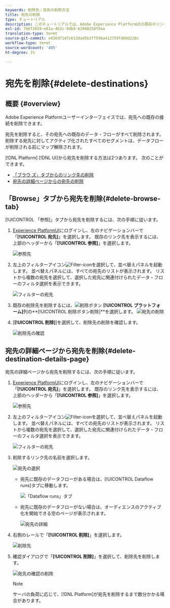 ```yaml
---
keywords: 削除先；宛先の削除方法
title: 宛先の削除
type: チュートリアル
description: このチュートリアルでは、Adobe Experience PlatformUIの既存のリンク先を削除する手順をリストします
exl-id: 7b672859-e61a-4b3c-9db9-62048258f0aa
translation-type: tm+mt
source-git-commit: e436d7147c613dad5b2ff596a412759fd60d228c
workflow-type: tm+mt
source-wordcount: '405'
ht-degree: 1%

---
```


# 宛先を削除{#delete-destinations}

## 概要 {#overview}

Adobe Experience Platformユーザーインターフェイスでは、宛先への既存の接続を削除できます。

宛先を削除すると、その宛先への既存のデータ・フローがすべて削除されます。 削除する宛先に対してアクティブ化されたすべてのセグメントは、データフローが削除される前にマップ解除されます。

[!DNL Platform] [!DNL UI]から宛先を削除する方法は2つあります。 次のことができます。

* [「ブラウ  ズ」タブからのリンク先の削除](#delete-browse-tab)
* [宛先の詳細ページからの宛先の削除](#delete-destination-details-page)

## 「Browse」タブから宛先を削除{#delete-browse-tab}

[!UICONTROL 「参照]」タブから宛先を削除するには、次の手順に従います。

1. [Experience PlatformUI](https://platform.adobe.com/)にログインし、左のナビゲーションバーで「**[!UICONTROL 宛先]**」を選択します。 既存のリンク先を表示するには、上部のヘッダーから「**[!UICONTROL 参照]**」を選択します。

   ![参照先](../assets/ui/delete-destinations/browse-destinations.png)

2. 左上のフィルターアイコン![Filter-icon](../assets/ui/delete-destinations/filter.png)を選択して、並べ替えパネルを起動します。 並べ替えパネルには、すべての宛先のリストが表示されます。 リストから複数の宛先を選択して、選択した宛先に関連付けられたデータ・フローのフィルタ選択を表示できます。

   ![フィルターの宛先](../assets/ui/delete-destinations/filter-destinations.png)

3. 既存の削除先を削除するには、![削除ボタン](../assets/ui/delete-destinations/delete-icon.png) **[!UICONTROL プラットフォーム]**&#x200B;列の&#x200B;**[!UICONTROL 削除ボタン削除]**を選択します。
   ![宛先の削除](../assets/ui/delete-destinations/delete-destinations.png)

4. [**[!UICONTROL 削除]**]を選択して、削除先の削除を確認します。

   ![削除先の確認](../assets/ui/delete-destinations/delete-destinations-confirm.png)


## 宛先の詳細ページから宛先を削除{#delete-destination-details-page}

宛先の詳細ページから宛先を削除するには、次の手順に従います。

1. [Experience PlatformUI](https://platform.adobe.com/)にログインし、左のナビゲーションバーで「**[!UICONTROL 宛先]**」を選択します。 既存のリンク先を表示するには、上部のヘッダーから「**[!UICONTROL 参照]**」を選択します。

   ![参照先](../assets/ui/delete-destinations/browse-destinations.png)

2. 左上のフィルターアイコン![Filter-icon](../assets/ui/delete-destinations/filter.png)を選択して、並べ替えパネルを起動します。 並べ替えパネルには、すべての宛先のリストが表示されます。 リストから複数の宛先を選択して、選択した宛先に関連付けられたデータ・フローのフィルタ選択を表示できます。

   ![フィルターの宛先](../assets/ui/delete-destinations/filter-destinations.png)

3. 削除するリンク先の名前を選択します。

   ![宛先の選択](../assets/ui/delete-destinations/delete-destination-select.png)

   * 宛先に既存のデータフローがある場合は、[!UICONTROL Dataflow runs]タブに移動します。

      ![「Dataflow runs」タブ](../assets/ui/delete-destinations/destination-details-dataflows.png)

   * 宛先に既存のデータフローがない場合は、オーディエンスのアクティブ化を開始できる空のページが表示されます。

      ![宛先の詳細](../assets/ui/delete-destinations/destination-details-empty.png)


4. 右側のレールで「**[!UICONTROL 削除]**」を選択します。

   ![削除先](../assets/ui/delete-destinations/delete-destinations-button.png)

5. 確認ダイアログで「**[!UICONTROL 削除]**」を選択して、削除先を削除します。

   ![宛先の確認の削除](..//assets/ui/delete-destinations/delete-destinations-delete.png)

   >[!NOTE]
   >
   >サーバの負荷に応じて、[!DNL Platform]が宛先を削除するまで数分かかる場合があります。
